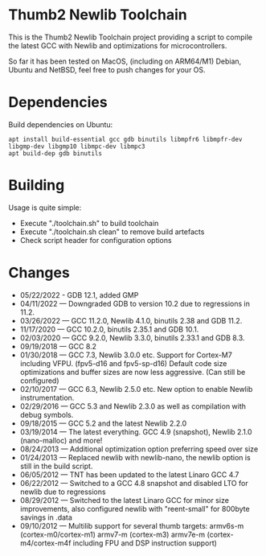 # Thumb2 Newlib Toolchain
This is the Thumb2 Newlib Toolchain project providing a script to compile the latest GCC with Newlib and optimizations for microcontrollers.

So far it has been tested on MacOS, (including on ARM64/M1) Debian, Ubuntu and NetBSD, feel free to push changes for your OS.


# Dependencies

Build dependencies on Ubuntu:
```
apt install build-essential gcc gdb binutils libmpfr6 libmpfr-dev libgmp-dev libgmp10 libmpc-dev libmpc3
apt build-dep gdb binutils
```


# Building

Usage is quite simple:
* Execute "./toolchain.sh" to build toolchain
* Execute "./toolchain.sh clean" to remove build artefacts
* Check script header for configuration options


# Changes

* 05/22/2022 - GDB 12.1, added GMP 
* 04/11/2022 — Downgraded GDB to version 10.2 due to regressions in 11.2.
* 03/26/2022 — GCC 11.2.0, Newlib 4.1.0, binutils 2.38 and GDB 11.2.
* 11/17/2020 — GCC 10.2.0, binutils 2.35.1 and GDB 10.1.
* 02/03/2020 — GCC 9.2.0, Newlib 3.3.0, binutils 2.33.1 and GDB 8.3.
* 09/19/2018 — GCC 8.2
* 01/30/2018 — GCC 7.3, Newlib 3.0.0 etc. Support for Cortex-M7 including VFPU. (fpv5-d16 and fpv5-sp-d16)
               Default code size optimizations and buffer sizes are now less aggressive. (Can still be configured)
* 02/10/2017 — GCC 6.3, Newlib 2.5.0 etc. New option to enable Newlib instrumentation.
* 02/29/2016 — GCC 5.3 and Newlib 2.3.0 as well as compilation with debug symbols.
* 09/18/2015 — GCC 5.2 and the latest Newlib 2.2.0
* 03/19/2014 — The latest everything. GCC 4.9 (snapshot), Newlib 2.1.0 (nano-malloc) and more!
* 08/24/2013 — Additional optimization option preferring speed over size
* 01/24/2013 — Replaced newlib with newlib-nano, the newlib option is still in the build script.
* 06/05/2012 — TNT has been updated to the latest Linaro GCC 4.7
* 06/22/2012 — Switched to a GCC 4.8 snapshot and disabled LTO for newlib due to regressions
* 08/29/2012 — Switched to the latest Linaro GCC for minor size improvements, also configured newlib with "reent-small" for 800byte savings in .data
* 09/10/2012 — Multilib support for several thumb targets: armv6s-m (cortex-m0/cortex-m1) armv7-m (cortex-m3) armv7e-m (cortex-m4/cortex-m4f including FPU and DSP instruction support)

